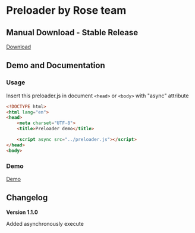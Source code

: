 # Preloader by Rose team

## Manual Download - Stable Release
[Download](https://github.com/iiiBird/preloader/releases)

## Demo and Documentation
### Usage
Insert this preloader.js in document `<head>` or `<body>` with "async" attribute

```html
<!DOCTYPE html>
<html lang="en">
<head>
	<meta charset="UTF-8">
	<title>Preloader demo</title>

	<script async src="../preloader.js"></script>
</head>
<body>
```
### Demo
[Demo](https://iiibird.github.io/preloader/demo/)

## Changelog

__Version 1.1.0__

Added asynchronously execute
